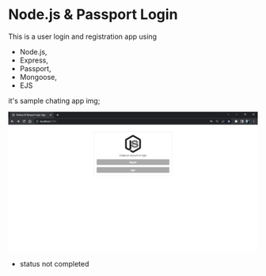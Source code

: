 # Node.js & Passport Login

This is a user login and registration app using 
-  Node.js,
-  Express, 
-  Passport, 
-  Mongoose, 
-  EJS 

it's  sample chating app  img;

![chat-on!](Node.js.png)



- status not completed


